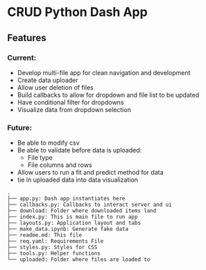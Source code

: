 # CRUD Python Dash App

## Features

### Current:
- Develop multi-file app for clean navigation and development
- Create data uploader
- Allow user deletion of files
- Build callbacks to allow for dropdown and file list to be updated
- Have conditional filter for dropdowns
- Visualize data from dropdown selection

### Future:
- Be able to modify csv
- Be able to validate before data is uploaded:
    - File type
    - File columns and rows 
- Allow users to run a fit and predict method for data
- tie in uploaded data into data visualization


```
.
├── app.py: Dash app instantiates here
├── callbacks.py: Callbacks to interact server and ui
├── download: Folder where downloaded items land
├── index.py: This is main file to run app
├── layouts.py: Application layout and tabs
├── make_data.ipynb: Generate fake data
├── readme.md: This file
├── req.yaml: Requirements File
├── styles.py: Styles for CSS
├── tools.py: Helper functions
└── uploaded: Folder where files are loaded to

```
